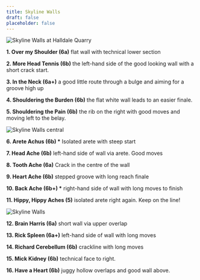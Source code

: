 ```yaml
---
title: Skyline Walls
draft: false
placeholder: false
---
```



![Skyline Walls at Halldale Quarry](/img/peak/matlock/Halldale-Skyline-Walls-LH.jpg)

**1. Over my Shoulder (6a)** flat wall with technical lower section

**2. More Head Tennis (6b)** the left-hand side of the good looking wall with a short crack start.

**3. In the Neck (6a+)** a good little route through a bulge and aiming for a groove high up

**4. Shouldering the Burden (6b)** the flat white wall leads to an easier finale.

**5. Shouldering the Pain (6b)** the rib on the right with good moves and moving left to the belay.

![Skyline Walls central](/img/peak/matlock/Halldale-Skyline-Walls-Central.jpg)

**6. Arete Achus (6b) \*** Isolated arete with steep start

**7. Head Ache (6b)** left-hand side of wall via arete. Good moves

**8. Tooth Ache (6a)** Crack in the centre of the wall

**9. Heart Ache (6b)** stepped groove with long reach finale

**10. Back Ache (6b+) \*** right-hand side of wall with long moves to finish

**11. Hippy, Hippy Aches (5)** isolated arete right again. Keep on the line!

![Skyline Walls](/img/peak/matlock/helicopter-Skyline-RH.jpg)

**12. Brain Harris (6a)** short wall via upper overlap

**13. Rick Spleen (6a+)** left-hand side of wall with long moves

**14. Richard Cerebellum (6b)** crackline with long moves

**15. Mick Kidney (6b)** technical face to right.

**16. Have a Heart (6b)** juggy hollow overlaps and good wall above.


